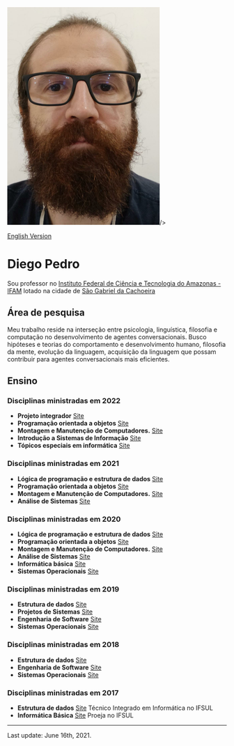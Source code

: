 <!DOCTYPE html PUBLIC "-//W3C//DTD XHTML 1.1//EN"
       "http://www.w3.org/TR/xhtml11/DTD/xhtml11.dtd">
<html xmlns="http://www.w3.org/1999/xhtml">
<head>
  <meta http-equiv="Content-Type" content="text/html; charset=UTF-8" />
  <link rel="stylesheet" type="text/css" href="style.css" />
</head>

<body>

<div class="photo"><img src="imagens/diego.jpeg" alt="Diego Pedro" width="350" 
     height="500" />/></div>

<p class="language"><a href="index.html.en">English Version</a></p>

<h1>Diego Pedro</h1>

<p>Sou professor no <a href="http://www2.ifam.edu.br/">Instituto Federal de Ciência e Tecnologia do Amazonas - IFAM</a> lotado na cidade de <a href="https://amazonasatual.com.br/wp-content/uploads/2019/05/FOTO.13.jpg">São Gabriel da Cachoeira</a> 

<h2>Área de pesquisa</h2>

<p>Meu trabalho reside na interseção entre psicologia, linguística, filosofia e computação no desenvolvimento de agentes conversacionais. Busco hipóteses e teorias do comportamento e desenvolvimento humano, filosofia da mente, evolução da linguagem, acquisição da linguagem que possam contribuir para agentes conversacionais mais eficientes.</p>

<h2>Ensino</h2>
<h3>Disciplinas ministradas em 2022</h3>
       
<ul class="topics">
  <li><b>Projeto integrador</b> 
    <a href="site">Site</a></li>
  <li><b>Programação orientada a objetos</b> 
    <a href="site">Site</a></li>
  <li><b>Montagem e Manutenção de Computadores.</b> 
    <a href="site">Site</a></li>
  <li><b>Introdução a Sistemas de Informação</b> 
    <a href="site">Site</a></li>
  <li><b>Tópicos especiais em informática</b> 
    <a href="site">Site</a></li>
</ul>

<h3>Disciplinas ministradas em 2021</h3>
       
<ul class="topics">
  <li><b>Lógica de programação e estrutura de dados</b> 
    <a href="site">Site</a></li>
  <li><b>Programação orientada a objetos</b> 
    <a href="site">Site</a></li>
  <li><b>Montagem e Manutenção de Computadores.</b> 
    <a href="site">Site</a></li>
  <li><b>Análise de Sistemas</b> 
    <a href="site">Site</a></li>
</ul>
       
       
<h3>Disciplinas ministradas em 2020</h3>
       
<ul class="topics">
  <li><b>Lógica de programação e estrutura de dados</b> 
    <a href="site">Site</a></li>
  <li><b>Programação orientada a objetos</b> 
    <a href="site">Site</a></li>
  <li><b>Montagem e Manutenção de Computadores.</b> 
    <a href="site">Site</a></li>
  <li><b>Análise de Sistemas</b> 
    <a href="site">Site</a></li>
   <li><b>Informática básica</b> 
    <a href="site">Site</a></li>
   <li><b>Sistemas Operacionais</b> 
    <a href="site">Site</a></li>
</ul>
       
<h3>Disciplinas ministradas em 2019</h3>
       
<ul class="topics">
  <li><b>Estrutura de dados</b> 
    <a href="site">Site</a></li>
  <li><b>Projetos de Sistemas</b> 
    <a href="site">Site</a></li>
  <li><b>Engenharia de Software</b> 
    <a href="site">Site</a></li>
  <li><b>Sistemas Operacionais</b> 
    <a href="site">Site</a></li>
</ul>

<h3>Disciplinas ministradas em 2018</h3>
       
<ul class="topics">
  <li><b>Estrutura de dados</b> 
    <a href="site">Site</a></li>
  <li><b>Engenharia de Software</b> 
    <a href="site">Site</a></li>
  <li><b>Sistemas Operacionais</b> 
    <a href="site">Site</a></li>
</ul>

<h3>Disciplinas ministradas em 2017</h3>
       
<ul class="topics">
  <li><b>Estrutura de dados</b> 
    <a href="site">Site</a> Técnico Integrado em Informática no IFSUL</li>
  <li><b>Informática Básica</b> 
    <a href="site">Site</a> Proeja no IFSUL</li>
</ul>

<hr />

<div class="update">Last update: June 16th, 2021.</div>
</body>
</html>

